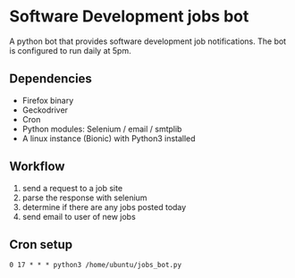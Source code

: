 # Software Development jobs bot
A python bot that provides software development job notifications. The bot is configured to run daily at 5pm.

## Dependencies
* Firefox binary
* Geckodriver
* Cron
* Python modules: Selenium / email / smtplib
* A linux instance (Bionic) with Python3 installed

## Workflow
1. send a request to a job site
2. parse the response with selenium
3. determine if there are any jobs posted today
4. send email to user of new jobs

## Cron setup
```
0 17 * * * python3 /home/ubuntu/jobs_bot.py
```
